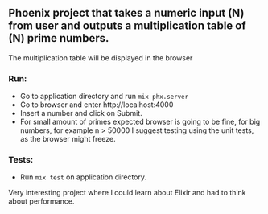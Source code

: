## Phoenix project that takes a numeric input (N) from user and outputs a multiplication table of (N) prime numbers.
The multiplication table will be displayed in the browser
### Run:
  - Go to application directory and run ```mix phx.server```
  - Go to browser and enter http://localhost:4000
  - Insert a number and click on Submit.
  - For small amount of primes expected browser is going to be fine, for big numbers, for example n > 50000 I suggest testing using the unit tests, as the browser might freeze.

### Tests:
  - Run ```mix test``` on application directory.

Very interesting project where I could learn about Elixir and had to think about performance.
